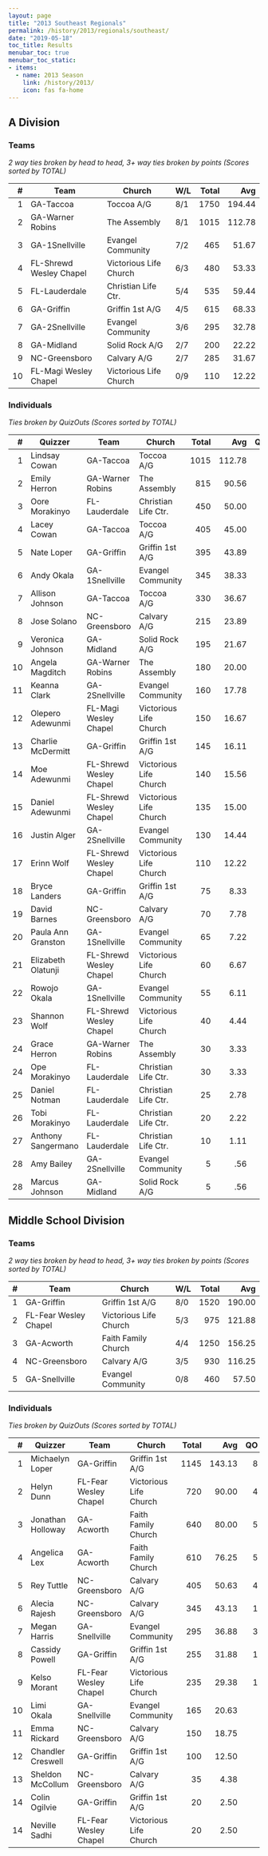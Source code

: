 ```yaml
---
layout: page
title: "2013 Southeast Regionals"
permalink: /history/2013/regionals/southeast/
date: "2019-05-18"
toc_title: Results
menubar_toc: true
menubar_toc_static:
- items:
  - name: 2013 Season
    link: /history/2013/
    icon: fas fa-home
---
```


## A Division

### Teams

*2 way ties broken by head to head, 3+ way ties broken by points (Scores sorted by TOTAL)*

|    # | Team                    | Church                 | W/L | Total |    Avg |
| ---: | ----------------------- | ---------------------- | --- | ----: | -----: |
|    1 | GA-Taccoa               | Toccoa A/G             | 8/1 |  1750 | 194.44 |
|    2 | GA-Warner Robins        | The Assembly           | 8/1 |  1015 | 112.78 |
|    3 | GA-1Snellville          | Evangel Community      | 7/2 |   465 |  51.67 |
|    4 | FL-Shrewd Wesley Chapel | Victorious Life Church | 6/3 |   480 |  53.33 |
|    5 | FL-Lauderdale           | Christian Life Ctr.    | 5/4 |   535 |  59.44 |
|    6 | GA-Griffin              | Griffin 1st A/G        | 4/5 |   615 |  68.33 |
|    7 | GA-2Snellville          | Evangel Community      | 3/6 |   295 |  32.78 |
|    8 | GA-Midland              | Solid Rock A/G         | 2/7 |   200 |  22.22 |
|    9 | NC-Greensboro           | Calvary A/G            | 2/7 |   285 |  31.67 |
|   10 | FL-Magi Wesley Chapel   | Victorious Life Church | 0/9 |   110 |  12.22 |

### Individuals

*Ties broken by QuizOuts (Scores sorted by TOTAL)*

|    # | Quizzer            | Team                    | Church                 | Total |    Avg |   QO |
| ---: | ------------------ | ----------------------- | ---------------------- | ----: | -----: | ---: |
|    1 | Lindsay Cowan      | GA-Taccoa               | Toccoa A/G             |  1015 | 112.78 |    8 |
|    2 | Emily Herron       | GA-Warner Robins        | The Assembly           |   815 |  90.56 |    6 |
|    3 | Oore Morakinyo     | FL-Lauderdale           | Christian Life Ctr.    |   450 |  50.00 |    3 |
|    4 | Lacey Cowan        | GA-Taccoa               | Toccoa A/G             |   405 |  45.00 |    3 |
|    5 | Nate Loper         | GA-Griffin              | Griffin 1st A/G        |   395 |  43.89 |    4 |
|    6 | Andy Okala         | GA-1Snellville          | Evangel Community      |   345 |  38.33 |    2 |
|    7 | Allison Johnson    | GA-Taccoa               | Toccoa A/G             |   330 |  36.67 |    3 |
|    8 | Jose Solano        | NC-Greensboro           | Calvary A/G            |   215 |  23.89 |      |
|    9 | Veronica Johnson   | GA-Midland              | Solid Rock A/G         |   195 |  21.67 |      |
|   10 | Angela Magditch    | GA-Warner Robins        | The Assembly           |   180 |  20.00 |    1 |
|   11 | Keanna Clark       | GA-2Snellville          | Evangel Community      |   160 |  17.78 |      |
|   12 | Olepero Adewunmi   | FL-Magi Wesley Chapel   | Victorious Life Church |   150 |  16.67 |      |
|   13 | Charlie McDermitt  | GA-Griffin              | Griffin 1st A/G        |   145 |  16.11 |    1 |
|   14 | Moe Adewunmi       | FL-Shrewd Wesley Chapel | Victorious Life Church |   140 |  15.56 |    1 |
|   15 | Daniel Adewunmi    | FL-Shrewd Wesley Chapel | Victorious Life Church |   135 |  15.00 |      |
|   16 | Justin Alger       | GA-2Snellville          | Evangel Community      |   130 |  14.44 |    1 |
|   17 | Erinn Wolf         | FL-Shrewd Wesley Chapel | Victorious Life Church |   110 |  12.22 |      |
|   18 | Bryce Landers      | GA-Griffin              | Griffin 1st A/G        |    75 |   8.33 |      |
|   19 | David Barnes       | NC-Greensboro           | Calvary A/G            |    70 |   7.78 |      |
|   20 | Paula Ann Granston | GA-1Snellville          | Evangel Community      |    65 |   7.22 |      |
|   21 | Elizabeth Olatunji | FL-Shrewd Wesley Chapel | Victorious Life Church |    60 |   6.67 |      |
|   22 | Rowojo Okala       | GA-1Snellville          | Evangel Community      |    55 |   6.11 |      |
|   23 | Shannon Wolf       | FL-Shrewd Wesley Chapel | Victorious Life Church |    40 |   4.44 |      |
|   24 | Grace Herron       | GA-Warner Robins        | The Assembly           |    30 |   3.33 |      |
|   24 | Ope Morakinyo      | FL-Lauderdale           | Christian Life Ctr.    |    30 |   3.33 |      |
|   25 | Daniel Notman      | FL-Lauderdale           | Christian Life Ctr.    |    25 |   2.78 |      |
|   26 | Tobi Morakinyo     | FL-Lauderdale           | Christian Life Ctr.    |    20 |   2.22 |      |
|   27 | Anthony Sangermano | FL-Lauderdale           | Christian Life Ctr.    |    10 |   1.11 |      |
|   28 | Amy Bailey         | GA-2Snellville          | Evangel Community      |     5 |    .56 |      |
|   28 | Marcus Johnson     | GA-Midland              | Solid Rock A/G         |     5 |    .56 |      |

## Middle School Division

### Teams

*2 way ties broken by head to head, 3+ way ties broken by points (Scores sorted by TOTAL)*

|    # | Team                  | Church                 | W/L | Total |    Avg |
| ---: | --------------------- | ---------------------- | --- | ----: | -----: |
|    1 | GA-Griffin            | Griffin 1st A/G        | 8/0 |  1520 | 190.00 |
|    2 | FL-Fear Wesley Chapel | Victorious Life Church | 5/3 |   975 | 121.88 |
|    3 | GA-Acworth            | Faith Family Church    | 4/4 |  1250 | 156.25 |
|    4 | NC-Greensboro         | Calvary A/G            | 3/5 |   930 | 116.25 |
|    5 | GA-Snellville         | Evangel Community      | 0/8 |   460 |  57.50 |

### Individuals

*Ties broken by QuizOuts (Scores sorted by TOTAL)*

|    # | Quizzer           | Team                  | Church                 | Total |    Avg |   QO |
| ---: | ----------------- | --------------------- | ---------------------- | ----: | -----: | ---: |
|    1 | Michaelyn Loper   | GA-Griffin            | Griffin 1st A/G        |  1145 | 143.13 |    8 |
|    2 | Helyn Dunn        | FL-Fear Wesley Chapel | Victorious Life Church |   720 |  90.00 |    4 |
|    3 | Jonathan Holloway | GA-Acworth            | Faith Family Church    |   640 |  80.00 |    5 |
|    4 | Angelica Lex      | GA-Acworth            | Faith Family Church    |   610 |  76.25 |    5 |
|    5 | Rey Tuttle        | NC-Greensboro         | Calvary A/G            |   405 |  50.63 |    4 |
|    6 | Alecia Rajesh     | NC-Greensboro         | Calvary A/G            |   345 |  43.13 |    1 |
|    7 | Megan Harris      | GA-Snellville         | Evangel Community      |   295 |  36.88 |    3 |
|    8 | Cassidy Powell    | GA-Griffin            | Griffin 1st A/G        |   255 |  31.88 |    1 |
|    9 | Kelso Morant      | FL-Fear Wesley Chapel | Victorious Life Church |   235 |  29.38 |    1 |
|   10 | Limi Okala        | GA-Snellville         | Evangel Community      |   165 |  20.63 |      |
|   11 | Emma Rickard      | NC-Greensboro         | Calvary A/G            |   150 |  18.75 |      |
|   12 | Chandler Creswell | GA-Griffin            | Griffin 1st A/G        |   100 |  12.50 |      |
|   13 | Sheldon McCollum  | NC-Greensboro         | Calvary A/G            |    35 |   4.38 |      |
|   14 | Colin Ogilvie     | GA-Griffin            | Griffin 1st A/G        |    20 |   2.50 |      |
|   14 | Neville Sadhi     | FL-Fear Wesley Chapel | Victorious Life Church |    20 |   2.50 |      |
